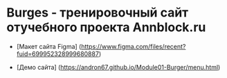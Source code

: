 # Burges - тренировочный сайт отучебного проекта Annblock.ru

* [Макет сайта Figma] (https://www.figma.com/files/recent?fuid=699952328999680887)

* [Демо сайта] (https://andron67.github.io/Module01-Burger/menu.html)